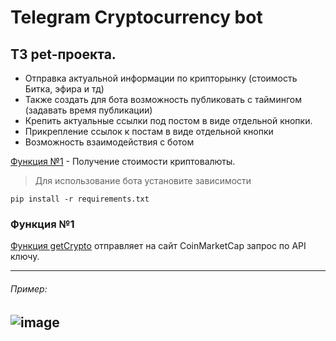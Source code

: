 # Telegram Cryptocurrency bot

## ТЗ pet-проекта.
- Отправка актуальной информации по крипторынку (стоимость Битка, эфира и тд) 
- Также создать для бота возможность публиковать с таймингом (задавать время публикации)
- Крепить актуальные ссылки под постом в виде отдельной кнопки.
- Прикрепление ссылок к постам в виде отдельной кнопки
- Возможность взаимодействия с ботом

[Функция №1](#функция-1) - Получение стоимости криптовалюты.

> Для использование бота установите зависимости
```
pip install -r requirements.txt
```

### Функция №1
[Функция getCrypto](../main/scripts/getCrypto.py) отправляет на сайт CoinMarketCap запрос по API ключу.

---
###### Пример:
![image](https://github.com/Aveylof/Telegram-Cryptocurrency-bot/blob/main/gif/func_1.gif)
---
